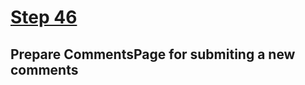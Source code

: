 # [Step 46](https://github.com/kamilkisiela/GitHunt-Lite-Angular/tree/step46)

## Prepare CommentsPage for submiting a new comments

